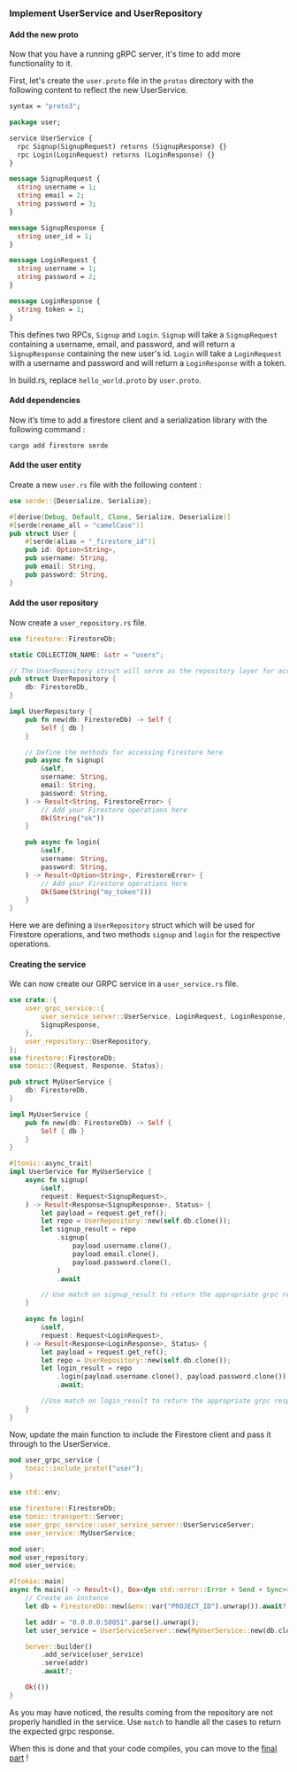 ### Implement UserService and UserRepository

#### Add the new proto
Now that you have a running gRPC server, it's time to add more functionality to it.

First, let's create the `user.proto` file in the `protos` directory with the following content to reflect the new UserService.

```protobuf
syntax = "proto3";

package user;

service UserService {
  rpc Signup(SignupRequest) returns (SignupResponse) {}
  rpc Login(LoginRequest) returns (LoginResponse) {}
}

message SignupRequest {
  string username = 1;
  string email = 2;
  string password = 3;
}

message SignupResponse {
  string user_id = 1;
}

message LoginRequest {
  string username = 1;
  string password = 2;
}

message LoginResponse {
  string token = 1;
}
```

This defines two RPCs, `Signup` and `Login`. `Signup` will take a `SignupRequest` containing a username, email, and password, and will return a `SignupResponse` containing the new user's id. `Login` will take a `LoginRequest` with a username and password and will return a `LoginResponse` with a token.

In build.rs, replace `hello_world.proto` by `user.proto`.

#### Add dependencies 

Now it’s time to add a firestore client and a serialization library with the following command :

`cargo add firestore serde`

#### Add the user entity

Create a new `user.rs` file with the following content :

```rust
use serde::{Deserialize, Serialize};

#[derive(Debug, Default, Clone, Serialize, Deserialize)]
#[serde(rename_all = "camelCase")]
pub struct User {
    #[serde(alias = "_firestore_id")]
    pub id: Option<String>,
    pub username: String,
    pub email: String,
    pub password: String,
}

```

#### Add the user repository

Now create a `user_repository.rs` file.

```rust
use firestore::FirestoreDb;

static COLLECTION_NAME: &str = "users";

// The UserRepository struct will serve as the repository layer for accessing Firestore
pub struct UserRepository {
    db: FirestoreDb,
}

impl UserRepository {
    pub fn new(db: FirestoreDb) -> Self {
        Self { db }
    }

    // Define the methods for accessing Firestore here
    pub async fn signup(
        &self,
        username: String,
        email: String,
        password: String,
    ) -> Result<String, FirestoreError> {
        // Add your Firestore operations here
        Ok(String("ok"))
    }

    pub async fn login(
        &self,
        username: String,
        password: String,
    ) -> Result<Option<String>, FirestoreError> {
        // Add your Firestore operations here
        Ok(Some(String("my_token")))
    }
}

```

Here we are defining a `UserRepository` struct which will be used for Firestore operations, and two methods `signup` and `login` for the respective operations.

#### Creating the service

We can now create our GRPC service in a `user_service.rs` file.

```rust
use crate::{
    user_grpc_service::{
        user_service_server::UserService, LoginRequest, LoginResponse, SignupRequest,
        SignupResponse,
    },
    user_repository::UserRepository,
};
use firestore::FirestoreDb;
use tonic::{Request, Response, Status};

pub struct MyUserService {
    db: FirestoreDb,
}

impl MyUserService {
    pub fn new(db: FirestoreDb) -> Self {
        Self { db }
    }
}

#[tonic::async_trait]
impl UserService for MyUserService {
    async fn signup(
        &self,
        request: Request<SignupRequest>,
    ) -> Result<Response<SignupResponse>, Status> {
        let payload = request.get_ref();
        let repo = UserRepository::new(self.db.clone());
        let signup_result = repo
            .signup(
                payload.username.clone(),
                payload.email.clone(),
                payload.password.clone(),
            )
            .await

        // Use match on signup_result to return the appropriate grpc response.
    }

    async fn login(
        &self,
        request: Request<LoginRequest>,
    ) -> Result<Response<LoginResponse>, Status> {
        let payload = request.get_ref();
        let repo = UserRepository::new(self.db.clone());
        let login_result = repo
            .login(payload.username.clone(), payload.password.clone())
            .await;

        //Use match on login_result to return the appropriate grpc response.
    }
}

```

Now, update the main function to include the Firestore client and pass it through to the UserService.

```rust
mod user_grpc_service {
    tonic::include_proto!("user");
}

use std::env;

use firestore::FirestoreDb;
use tonic::transport::Server;
use user_grpc_service::user_service_server::UserServiceServer;
use user_service::MyUserService;

mod user;
mod user_repository;
mod user_service;

#[tokio::main]
async fn main() -> Result<(), Box<dyn std::error::Error + Send + Sync>> {
    // Create an instance
    let db = FirestoreDb::new(&env::var("PROJECT_ID").unwrap()).await?;

    let addr = "0.0.0.0:50051".parse().unwrap();
    let user_service = UserServiceServer::new(MyUserService::new(db.clone()));

    Server::builder()
        .add_service(user_service)
        .serve(addr)
        .await?;

    Ok(())
}
```

As you may have noticed, the results coming from the repository are not properly handled in the service. Use `match` to handle all the cases to return the expected grpc response.

When this is done and that your code compiles, you can move to the [final part](./part5.md) !